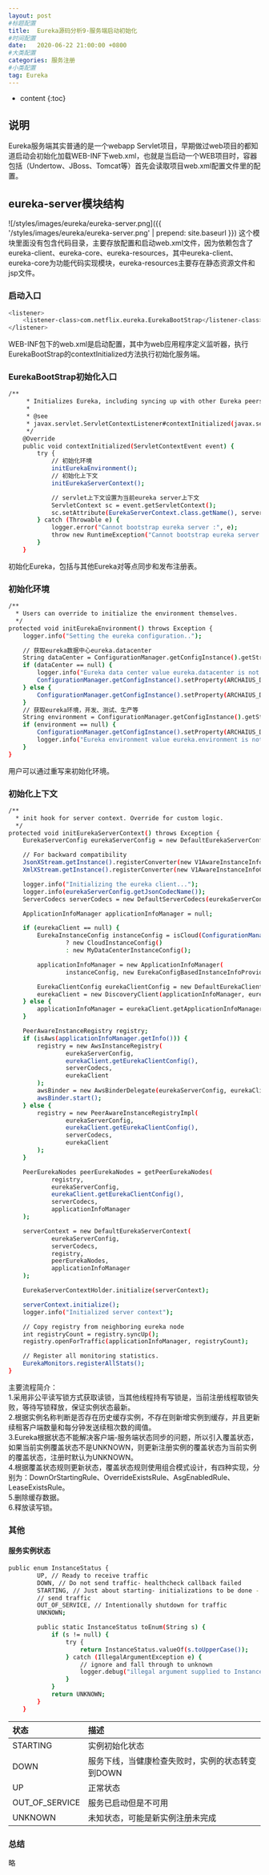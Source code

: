 ```yaml
---
layout: post
#标题配置
title:  Eureka源码分析9-服务端启动初始化
#时间配置
date:   2020-06-22 21:00:00 +0800
#大类配置
categories: 服务注册
#小类配置
tag: Eureka
---
```


* content
{:toc}

## 说明
Eureka服务端其实普通的是一个webapp Servlet项目，早期做过web项目的都知道启动会初始化加载WEB-INF下web.xml，也就是当启动一个WEB项目时，容器包括（Undertow、JBoss、Tomcat等）首先会读取项目web.xml配置文件里的配置。

## eureka-server模块结构
![/styles/images/eureka/eureka-server.png]({{ '/styles/images/eureka/eureka-server.png' | prepend: site.baseurl  }})
这个模块里面没有包含代码目录，主要存放配置和启动web.xml文件，因为依赖包含了eureka-client、eureka-core、eureka-resources，其中eureka-client、eureka-core为功能代码实现模块，eureka-resources主要存在静态资源文件和jsp文件。

### 启动入口
```bash
<listener>
    <listener-class>com.netflix.eureka.EurekaBootStrap</listener-class>
</listener>
```
WEB-INF包下的web.xml是启动配置，其中<listener>为web应用程序定义监听器，执行EurekaBootStrap的contextInitialized方法执行初始化服务端。

### EurekaBootStrap初始化入口
```bash
/**
     * Initializes Eureka, including syncing up with other Eureka peers and publishing the registry.
     *
     * @see
     * javax.servlet.ServletContextListener#contextInitialized(javax.servlet.ServletContextEvent)
     */
    @Override
    public void contextInitialized(ServletContextEvent event) {
        try {
            // 初始化环境
            initEurekaEnvironment();
            // 初始化上下文
            initEurekaServerContext();

            // servlet上下文设置为当前eureka server上下文
            ServletContext sc = event.getServletContext();
            sc.setAttribute(EurekaServerContext.class.getName(), serverContext);
        } catch (Throwable e) {
            logger.error("Cannot bootstrap eureka server :", e);
            throw new RuntimeException("Cannot bootstrap eureka server :", e);
        }
    }
```
初始化Eureka，包括与其他Eureka对等点同步和发布注册表。

### 初始化环境
```bash
/**
  * Users can override to initialize the environment themselves.
  */
protected void initEurekaEnvironment() throws Exception {
    logger.info("Setting the eureka configuration..");

    // 获取eureka数据中心eureka.datacenter
    String dataCenter = ConfigurationManager.getConfigInstance().getString(EUREKA_DATACENTER);
    if (dataCenter == null) {
        logger.info("Eureka data center value eureka.datacenter is not set, defaulting to default");
        ConfigurationManager.getConfigInstance().setProperty(ARCHAIUS_DEPLOYMENT_DATACENTER, DEFAULT);
    } else {
        ConfigurationManager.getConfigInstance().setProperty(ARCHAIUS_DEPLOYMENT_DATACENTER, dataCenter);
    }
    // 获取eureka环境，开发、测试、生产等
    String environment = ConfigurationManager.getConfigInstance().getString(EUREKA_ENVIRONMENT);
    if (environment == null) {
        ConfigurationManager.getConfigInstance().setProperty(ARCHAIUS_DEPLOYMENT_ENVIRONMENT, TEST);
        logger.info("Eureka environment value eureka.environment is not set, defaulting to test");
    }
}
```
用户可以通过重写来初始化环境。

### 初始化上下文
```bash
/**
  * init hook for server context. Override for custom logic.
  */
protected void initEurekaServerContext() throws Exception {
    EurekaServerConfig eurekaServerConfig = new DefaultEurekaServerConfig();

    // For backward compatibility
    JsonXStream.getInstance().registerConverter(new V1AwareInstanceInfoConverter(), XStream.PRIORITY_VERY_HIGH);
    XmlXStream.getInstance().registerConverter(new V1AwareInstanceInfoConverter(), XStream.PRIORITY_VERY_HIGH);

    logger.info("Initializing the eureka client...");
    logger.info(eurekaServerConfig.getJsonCodecName());
    ServerCodecs serverCodecs = new DefaultServerCodecs(eurekaServerConfig);

    ApplicationInfoManager applicationInfoManager = null;

    if (eurekaClient == null) {
        EurekaInstanceConfig instanceConfig = isCloud(ConfigurationManager.getDeploymentContext())
                ? new CloudInstanceConfig()
                : new MyDataCenterInstanceConfig();

        applicationInfoManager = new ApplicationInfoManager(
                instanceConfig, new EurekaConfigBasedInstanceInfoProvider(instanceConfig).get());

        EurekaClientConfig eurekaClientConfig = new DefaultEurekaClientConfig();
        eurekaClient = new DiscoveryClient(applicationInfoManager, eurekaClientConfig);
    } else {
        applicationInfoManager = eurekaClient.getApplicationInfoManager();
    }

    PeerAwareInstanceRegistry registry;
    if (isAws(applicationInfoManager.getInfo())) {
        registry = new AwsInstanceRegistry(
                eurekaServerConfig,
                eurekaClient.getEurekaClientConfig(),
                serverCodecs,
                eurekaClient
        );
        awsBinder = new AwsBinderDelegate(eurekaServerConfig, eurekaClient.getEurekaClientConfig(), registry, applicationInfoManager);
        awsBinder.start();
    } else {
        registry = new PeerAwareInstanceRegistryImpl(
                eurekaServerConfig,
                eurekaClient.getEurekaClientConfig(),
                serverCodecs,
                eurekaClient
        );
    }

    PeerEurekaNodes peerEurekaNodes = getPeerEurekaNodes(
            registry,
            eurekaServerConfig,
            eurekaClient.getEurekaClientConfig(),
            serverCodecs,
            applicationInfoManager
    );

    serverContext = new DefaultEurekaServerContext(
            eurekaServerConfig,
            serverCodecs,
            registry,
            peerEurekaNodes,
            applicationInfoManager
    );

    EurekaServerContextHolder.initialize(serverContext);

    serverContext.initialize();
    logger.info("Initialized server context");

    // Copy registry from neighboring eureka node
    int registryCount = registry.syncUp();
    registry.openForTraffic(applicationInfoManager, registryCount);

    // Register all monitoring statistics.
    EurekaMonitors.registerAllStats();
}
```
主要流程简介：  
1.采用非公平读写锁方式获取读锁，当其他线程持有写锁是，当前注册线程取锁失败，等待写锁释放，保证实例状态最新。  
2.根据实例名称判断是否存在历史缓存实例，不存在则新增实例到缓存，并且更新续租客户端数量和每分钟发送续租次数的阈值。  
3.Eureka根据状态不能解决客户端-服务端状态同步的问题，所以引入覆盖状态，如果当前实例覆盖状态不是UNKNOWN，则更新注册实例的覆盖状态为当前实例的覆盖状态，注册时默认为UNKNOWN。  
4.根据覆盖状态规则更新状态，覆盖状态规则使用组合模式设计，有四种实现，分别为：DownOrStartingRule、OverrideExistsRule、AsgEnabledRule、LeaseExistsRule。  
5.删除缓存数据。  
6.释放读写锁。  

### 其他
#### 服务实例状态
```bash
public enum InstanceStatus {
        UP, // Ready to receive traffic
        DOWN, // Do not send traffic- healthcheck callback failed
        STARTING, // Just about starting- initializations to be done - do not
        // send traffic
        OUT_OF_SERVICE, // Intentionally shutdown for traffic
        UNKNOWN;

        public static InstanceStatus toEnum(String s) {
            if (s != null) {
                try {
                    return InstanceStatus.valueOf(s.toUpperCase());
                } catch (IllegalArgumentException e) {
                    // ignore and fall through to unknown
                    logger.debug("illegal argument supplied to InstanceStatus.valueOf: {}, defaulting to {}", s, UNKNOWN);
                }
            }
            return UNKNOWN;
        }
    }
```

| 状态  | 描述 |
| :-----| :---- | 	
| STARTING 	| 实例初始化状态 |
| DOWN 	| 服务下线，当健康检查失败时，实例的状态转变到DOWN |
| UP 	| 正常状态 |
| OUT_OF_SERVICE | 	服务已启动但是不可用 |
| UNKNOWN | 	未知状态，可能是新实例注册未完成 |


### 总结
略